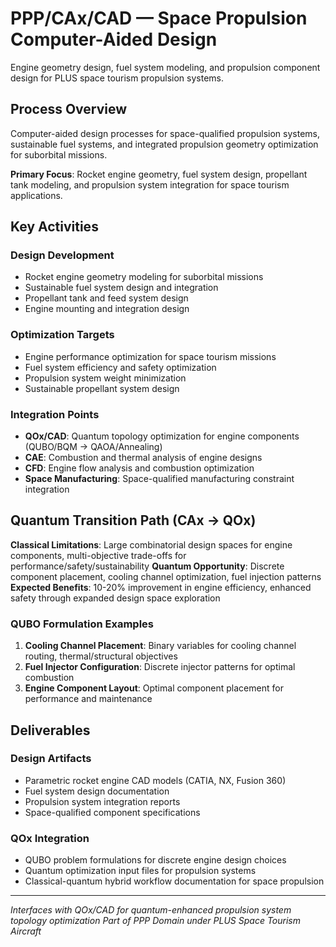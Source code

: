 # PPP/CAx/CAD — Space Propulsion Computer-Aided Design

Engine geometry design, fuel system modeling, and propulsion component design for PLUS space tourism propulsion systems.

## Process Overview

Computer-aided design processes for space-qualified propulsion systems, sustainable fuel systems, and integrated propulsion geometry optimization for suborbital missions.

**Primary Focus**: Rocket engine geometry, fuel system design, propellant tank modeling, and propulsion system integration for space tourism applications.

## Key Activities

### Design Development
- Rocket engine geometry modeling for suborbital missions
- Sustainable fuel system design and integration
- Propellant tank and feed system design
- Engine mounting and integration design

### Optimization Targets
- Engine performance optimization for space tourism missions
- Fuel system efficiency and safety optimization
- Propulsion system weight minimization
- Sustainable propellant system design

### Integration Points
- **QOx/CAD**: Quantum topology optimization for engine components (QUBO/BQM → QAOA/Annealing)
- **CAE**: Combustion and thermal analysis of engine designs
- **CFD**: Engine flow analysis and combustion optimization
- **Space Manufacturing**: Space-qualified manufacturing constraint integration

## Quantum Transition Path (CAx → QOx)

**Classical Limitations**: Large combinatorial design spaces for engine components, multi-objective trade-offs for performance/safety/sustainability
**Quantum Opportunity**: Discrete component placement, cooling channel optimization, fuel injection patterns
**Expected Benefits**: 10-20% improvement in engine efficiency, enhanced safety through expanded design space exploration

### QUBO Formulation Examples
1. **Cooling Channel Placement**: Binary variables for cooling channel routing, thermal/structural objectives
2. **Fuel Injector Configuration**: Discrete injector patterns for optimal combustion
3. **Engine Component Layout**: Optimal component placement for performance and maintenance

## Deliverables

### Design Artifacts
- Parametric rocket engine CAD models (CATIA, NX, Fusion 360)
- Fuel system design documentation
- Propulsion system integration reports
- Space-qualified component specifications

### QOx Integration
- QUBO problem formulations for discrete engine design choices
- Quantum optimization input files for propulsion systems
- Classical-quantum hybrid workflow documentation for space propulsion

---

*Interfaces with QOx/CAD for quantum-enhanced propulsion system topology optimization*
*Part of PPP Domain under PLUS Space Tourism Aircraft*